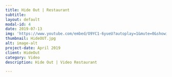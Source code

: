 ```yaml
---
title: Hide Out | Restaurant
subtitle: 
layout: default
modal-id: 4
date: 2019-07-13
img: 'https://www.youtube.com/embed/O9YC1-6yueU?autoplay=1&mute=0&showinfo=0&loop=1&list=PL4ZHc1f3Rxy0eBVQSfZISeTM_SNBBcpPI&enablejsapi=1&amp'
thumbnail: HideOUT.jpg
alt: image-alt
project-date: April 2019
client: HideOut
category: Video
description: Hide Out | Video Restaurant

---
```

